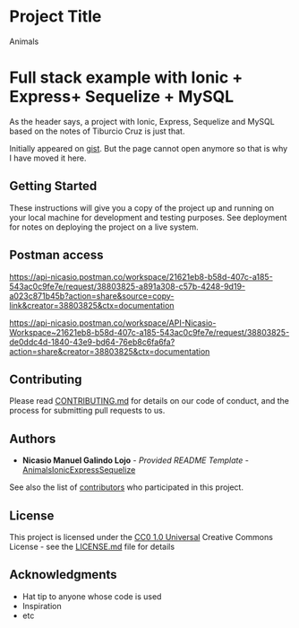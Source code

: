 # Project Title

Animals

# Full stack example with Ionic + Express+ Sequelize + MySQL

As the header says, a project with Ionic, Express, Sequelize and MySQL based on the notes of Tiburcio Cruz is just that.

Initially appeared on
[gist](https://github.com/ngallojdam/AnimalsIonicExpressSequelize). But the page cannot open anymore so that is why I have moved it here.

## Getting Started

These instructions will give you a copy of the project up and running on
your local machine for development and testing purposes. See deployment
for notes on deploying the project on a live system.

## Postman access

https://api-nicasio.postman.co/workspace/21621eb8-b58d-407c-a185-543ac0c9fe7e/request/38803825-a891a308-c57b-4248-9d19-a023c871b45b?action=share&source=copy-link&creator=38803825&ctx=documentation

https://api-nicasio.postman.co/workspace/API-Nicasio-Workspace~21621eb8-b58d-407c-a185-543ac0c9fe7e/request/38803825-de0ddc4d-1840-43e9-bd64-76eb8c6fa6fa?action=share&creator=38803825&ctx=documentation


## Contributing

Please read [CONTRIBUTING.md](CONTRIBUTING.md) for details on our code
of conduct, and the process for submitting pull requests to us.


## Authors

  - **Nicasio Manuel Galindo Lojo** - *Provided README Template* -
    [AnimalsIonicExpressSequelize](https://github.com/ngallojdam/AnimalsIonicExpressSequelize)

See also the list of
[contributors](https://github.com/ngallojdam/AnimalsIonicExpressSequelize/contributors)
who participated in this project.

## License

This project is licensed under the [CC0 1.0 Universal](LICENSE.md)
Creative Commons License - see the [LICENSE.md](LICENSE.md) file for
details

## Acknowledgments

  - Hat tip to anyone whose code is used
  - Inspiration
  - etc



